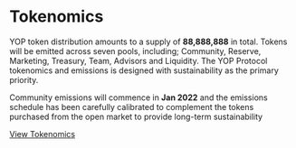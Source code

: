 # Tokenomics

YOP token distribution amounts to a supply of **88,888,888** in total. Tokens will be emitted across seven pools, including; Community, Reserve, Marketing, Treasury, Team, Advisors and Liquidity. The YOP Protocol tokenomics and emissions is designed with sustainability as the primary priority.

Community emissions will commence in **Jan 2022** and the emissions schedule has been carefully calibrated to complement the tokens purchased from the open market to provide long-term sustainability

<a href="https://cdn.defiyop.com/wp-content/uploads/2022/01/26135713/YOP_Tokenomics_final.pdf" class="btn btn-outline-primary rounded-pill" target="_blank">View Tokenomics</a>